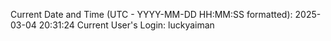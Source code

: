 Current Date and Time (UTC - YYYY-MM-DD HH:MM:SS formatted): 2025-03-04 20:31:24
Current User's Login: luckyaiman

